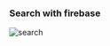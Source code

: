 ### Search with firebase

![search](https://user-images.githubusercontent.com/54506952/110638819-3579e780-81d9-11eb-99b7-42b8620fc76f.gif)